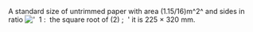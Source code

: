 A standard size of untrimmed paper with area (1.15/16)m^2^ and sides in
ratio
!['  1 :  the square root of (2) ;  '](../dictionary/equation_images/4168.1..png)
it is 225 × 320 mm.
